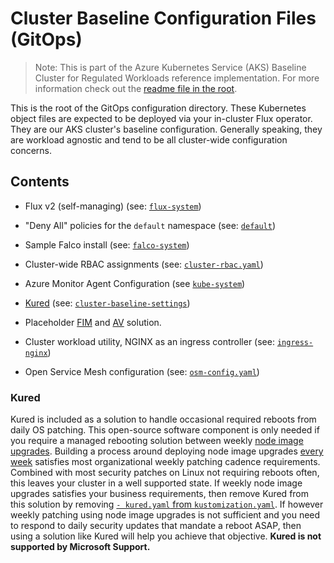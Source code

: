 # Cluster Baseline Configuration Files (GitOps)

> Note: This is part of the Azure Kubernetes Service (AKS) Baseline Cluster for Regulated Workloads reference implementation. For more information check out the [readme file in the root](/README.md).

This is the root of the GitOps configuration directory. These Kubernetes object files are expected to be deployed via your in-cluster Flux operator. They are our AKS cluster's baseline configuration. Generally speaking, they are workload agnostic and tend to be all cluster-wide configuration concerns.

## Contents

* Flux v2 (self-managing) (see: [`flux-system`](./flux-system/))
* "Deny All" policies for the `default` namespace (see: [`default`](./default/))
* Sample Falco install (see: [`falco-system`](./falco-system/))
* Cluster-wide RBAC assignments (see: [`cluster-rbac.yaml`](./cluster-rbac.yaml))
* Azure Monitor Agent Configuration (see [`kube-system`](./kube-system/))
* [Kured](#kured) (see: [`cluster-baseline-settings`](./cluster-baseline-settings/kured/))

* Placeholder [FIM](./cluster-baseline-settings/fim/) and [AV](./cluster-baseline-settings/av/) solution.
* Cluster workload utility, NGINX as an ingress controller (see: [`ingress-nginx`](./ingress-nginx))
* Open Service Mesh configuration (see: [`osm-config.yaml`](./kube-system/osm-config.yaml))

### Kured

Kured is included as a solution to handle occasional required reboots from daily OS patching. This open-source software component is only needed if you require a managed rebooting solution between weekly [node image upgrades](https://docs.microsoft.com/azure/aks/node-image-upgrade). Building a process around deploying node image upgrades [every week](https://github.com/Azure/AKS/releases) satisfies most organizational weekly patching cadence requirements. Combined with most security patches on Linux not requiring reboots often, this leaves your cluster in a well supported state. If weekly node image upgrades satisfies your business requirements, then remove Kured from this solution by removing [`- kured.yaml` from `kustomization.yaml`](./cluster-baseline-settings/kustomization.yaml). If however weekly patching using node image upgrades is not sufficient and you need to respond to daily security updates that mandate a reboot ASAP, then using a solution like Kured will help you achieve that objective. **Kured is not supported by Microsoft Support.**

